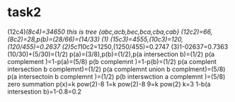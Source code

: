 # task2   
(12c4)*(8c4)=34650
this is tree
{abc,acb,bec,bca,cba,cab}
(12c2)=66,(8c2)=28,p(b)=(28/66)=(14/33)
(1) (15c3)=4555,(10c3)=120,(120/455)=0.2637
(2)5c1*10c2=1250,(1250/455)=0.2747
(3)1-02637=0.7363
(10/30)+(5/30)=(1/2)
p(a)=(3/8),p(b)=(1/2),p(a intersection b)=(1/2)
p(a complement )=1-p(a)=(5/8)
p(b complemnt )=1-p(b)=(1/2)
p(a complent intersection b complemnt)=(1/2)
p(a complemnt union b complment)=(5/8)
p(a intersectoin b complemnt )=(1/2)
p(b interswction a complemnt )=(5/8)
zero
summation p(x)=k pow(2)-8
1=k pow(2)-8
9=k pow(2)
k=3
1-b(a intersestion b)=1-0.8=0.2
